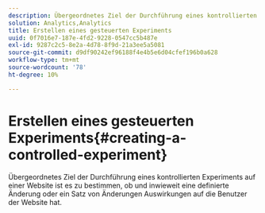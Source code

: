 ```yaml
---
description: Übergeordnetes Ziel der Durchführung eines kontrollierten Experiments auf einer Website ist es zu bestimmen, ob und inwieweit eine definierte Änderung oder ein Satz von Änderungen Auswirkungen auf die Benutzer der Website hat.
solution: Analytics,Analytics
title: Erstellen eines gesteuerten Experiments
uuid: 0f7016e7-187e-4fd2-9228-0547cc5b487e
exl-id: 9287c2c5-8e2a-4d78-8f9d-21a3ee5a5081
source-git-commit: d9df90242ef96188f4e4b5e6d04cfef196b0a628
workflow-type: tm+mt
source-wordcount: '78'
ht-degree: 10%

---
```


# Erstellen eines gesteuerten Experiments{#creating-a-controlled-experiment}

Übergeordnetes Ziel der Durchführung eines kontrollierten Experiments auf einer Website ist es zu bestimmen, ob und inwieweit eine definierte Änderung oder ein Satz von Änderungen Auswirkungen auf die Benutzer der Website hat.
